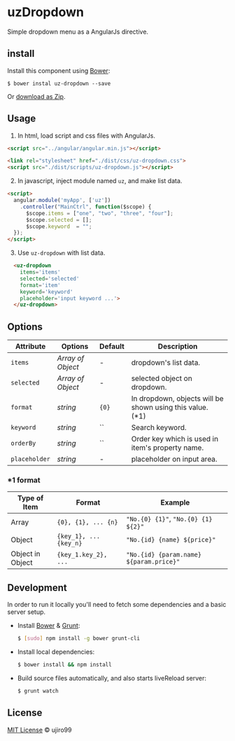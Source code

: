 uzDropdown
==========

Simple dropdown menu as a AngularJs directive.

## install

Install this component using  [Bower](http://bower.io/):

    $ bower instal uz-dropdown --save

Or [download as Zip](https://github.com/ujiro99/uzDropdown/archive/master.zip).


## Usage

1. In html, load script and css files with AngularJs.

  ```html
  <script src="../angular/angular.min.js"></script>

  <link rel="stylesheet" href="./dist/css/uz-dropdown.css">
  <script src="./dist/scripts/uz-dropdown.js"></script>
  ```

2. In javascript, inject module named `uz`, and make list data.

  ```html
  <script>
    angular.module('myApp', ['uz'])
      .controller("MainCtrl", function($scope) {
        $scope.items = ["one", "two", "three", "four"];
        $scope.selected = [];
        $scope.keyword  = "";
    });
  </script>
  ```

3. Use `uz-dropdown` with list data.

  ```html
    <uz-dropdown
      items='items'
      selected='selected'
      format='item'
      keyword='keyword'
      placeholder='input keyword ...'>
    </uz-dropdown>
  ```

## Options

Attribute | Options       | Default                    | Description
---       | ---           | ---                        | ---
`items`   | *Array of Object*| -                       | dropdown's list data.
`selected`|*Array of Object*|-| selected object on dropdown.
`format`  |*string*|`{0}`| In dropdown, objects will be shown using this value. (*1)
`keyword` |*string*|``| Search keyword.
`orderBy` |*string*|``| Order key which is used in item's property name.
`placeholder`    | *string*      | -   | placeholder on input area.

### *1 format
Type of Item | Format | Example
---  | ---     | ---
Array| `{0}, {1}, ... {n}` | `"No.{0} {1}"`, `"No.{0} {1} ${2}"`
Object| `{key_1}, ... {key_n}` | `"No.{id} {name} ${price}"`
Object in Object| `{key_1.key_2}, ...` | `"No.{id} {param.name} ${param.price}"`


## Development

In order to run it locally you'll need to fetch some dependencies and a basic server setup.

* Install [Bower](http://bower.io/) & [Grunt](http://gruntjs.com/):

  ```sh
  $ [sudo] npm install -g bower grunt-cli
  ```

* Install local dependencies:

  ```sh
  $ bower install && npm install
  ```

* Build source files automatically,
  and also starts liveReload server:

  ```sh
  $ grunt watch
  ```

## License

[MIT License](http://opensource.org/licenses/MIT) © ujiro99
